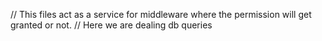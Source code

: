 // This files act as a service for middleware where the permission will get granted or not.
// Here we are dealing db queries
